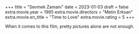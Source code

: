 +++
title = "Sevmek Zamanı"
date = 2023-01-03
draft = false
extra.movie.year = 1965
extra.movie.directors = "Metin Erksan"
extra.movie.en_title = "Time to Love"
extra.movie.rating = 5
+++

When it comes to this film, pretty pictures alone are not enough.<!-- more -->